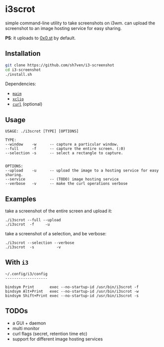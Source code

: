 # i3scrot
simple command-line utility to take screenshots on i3wm. 
can upload the screenshot to an image hosting service for easy sharing.

**PS**: it uploads to [0x0.st](https://0x0.st) by default.

## Installation
```bash
git clone https://github.com/sh7ven/i3-screenshot
cd i3-screenshot
./install.sh
```

Dependencies:
- [`maim`](https://github.com/naelstrof/maim)
- [`xclip`](https://github.com/astrand/xclip)
- [`curl`](https://github.com/curl/curl) (optional)

## Usage
```
USAGE: ./i3scrot [TYPE] [OPTIONS]

TYPE:
--window 	-w		-- capture a particular window.
--full		-f		-- capture the entire screen. (:0)
--selection	-s		-- select a rectangle to capture.


OPTIONS:
--upload 	-u		-- upload the image to a hosting service for easy sharing.
--service			-- (TODO) image hosting service
--verbose	-v 		-- make the curl operations verbose
```

## Examples
take a screenshot of the entire screen and upload it:
```
./i3scrot --full --upload
./i3scrot  -f     -u
```

take a screenshot of a selection, and be verbose:
```
./i3scrot --selection --verbose
./i3scrot  -s          -v
```

## With `i3`
```i3config
~/.config/i3/config
-------------------

bindsym Print       exec --no-startup-id /usr/bin/i3scrot -f
bindsym Alt+Print   exec --no-startup-id /usr/bin/i3scrot -w
bindsym Shift+Print exec --no-startup-id /usr/bin/i3scrot -s
```

## TODOs
- a GUI + daemon
- multi monitor
- curl flags (secret, retention time etc)
- support for different image hosting services
